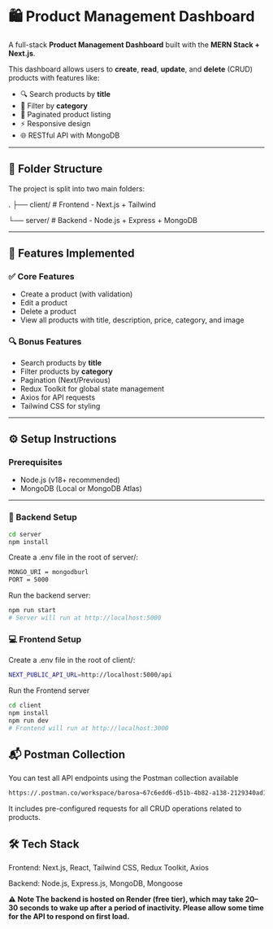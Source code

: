 
# 🛍️ Product Management Dashboard

A full-stack **Product Management Dashboard** built with the **MERN Stack + Next.js**.

This dashboard allows users to **create**, **read**, **update**, and **delete** (CRUD) products with features like:

- 🔍 Search products by **title**
- 🧠 Filter by **category**
- 📄 Paginated product listing
- ⚡ Responsive design
- 🌐 RESTful API with MongoDB

---

## 📁 Folder Structure

The project is split into two main folders:

.
├── client/ # Frontend - Next.js + Tailwind

└── server/ # Backend - Node.js + Express + MongoDB



---

## 🚀 Features Implemented

### ✅ Core Features
- Create a product (with validation)
- Edit a product
- Delete a product
- View all products with title, description, price, category, and image

### 🔍 Bonus Features
- Search products by **title**
- Filter products by **category**
- Pagination (Next/Previous)
- Redux Toolkit for global state management
- Axios for API requests
- Tailwind CSS for styling

---

## ⚙️ Setup Instructions

### Prerequisites
- Node.js (v18+ recommended)
- MongoDB (Local or MongoDB Atlas)

---

### 🔧 Backend Setup

```bash
cd server
npm install

```
Create a .env file in the root of server/:
```bash
MONGO_URI = mongodburl
PORT = 5000
```

Run the backend server:
```bash
npm run start
# Server will run at http://localhost:5000
```

### 💻 Frontend Setup

Create a .env file in the root of client/:
```bash
NEXT_PUBLIC_API_URL=http://localhost:5000/api
```


Run the Frontend server
```bash
cd client
npm install
npm run dev
# Frontend will run at http://localhost:3000
```

## 📬 Postman Collection

You can test all API endpoints using the Postman collection available 
```bash
https://.postman.co/workspace/barosa~67c6edd6-d51b-4b82-a138-2129340ad1d3/collection/33812661-194f3ac9-1fad-453c-81fa-e006b84118d3?action=share&creator=33812661&active-environment=33812661-b362c96a-24fd-476f-a3a8-52244eb90916
```
It includes pre-configured requests for all CRUD operations related to products.




## 🛠️ Tech Stack
Frontend: Next.js, React, Tailwind CSS, Redux Toolkit, Axios

Backend: Node.js, Express.js, MongoDB, Mongoose





**⚠️ Note
The backend is hosted on Render (free tier), which may take 20–30 seconds to wake up after a period of inactivity. Please allow some time for the API to respond on first load.**
